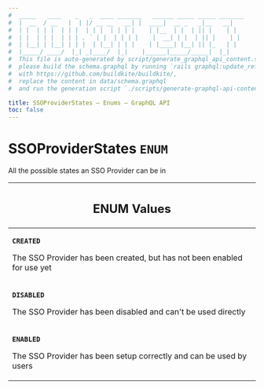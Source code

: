 ```yaml
---
#  _____   ____    _   _  ____ _______   ______ _____ _____ _______
#  |  __  / __   |  | |/ __ __   __| |  ____|  __ _   _|__   __|
#  | |  | | |  | | |  | | |  | | | |    | |__  | |  | || |    | |
#  | |  | | |  | | | . ` | |  | | | |    |  __| | |  | || |    | |
#  | |__| | |__| | | |  | |__| | | |    | |____| |__| || |_   | |
#  |_____/ ____/  |_| _|____/  |_|    |______|_____/_____|  |_|
#  This file is auto-generated by script/generate_graphql_api_content.sh,
#  please build the schema.graphql by running `rails graphql:update_reference_schema`
#  with https://github.com/buildkite/buildkite/,
#  replace the content in data/schema.graphql
#  and run the generation script `./scripts/generate-graphql-api-content.sh`.

title: SSOProviderStates – Enums – GraphQL API
toc: false
---
```

<!-- vale off -->
<h1 class="has-pills" data-algolia-exclude>
  SSOProviderStates
  <span class="pill pill--enum pill--normal-case pill--large"><code>ENUM</code></span>
</h1>
<!-- vale on -->


All the possible states an SSO Provider can be in









<table class="responsive-table responsive-table--single-column-rows">
  <thead>
    <th>
      <h2 data-algolia-exclude>ENUM Values</h2>
    </th>
  </thead>
  <tbody>
    <tr><td><p><strong><code>CREATED</code></strong></p><p>The SSO Provider has been created, but has not been enabled for use yet</p></td></tr><tr><td><p><strong><code>DISABLED</code></strong></p><p>The SSO Provider has been disabled and can't be used directly</p></td></tr><tr><td><p><strong><code>ENABLED</code></strong></p><p>The SSO Provider has been setup correctly and can be used by users</p></td></tr>
  </tbody>
</table>
